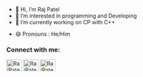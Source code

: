 - 👋 Hi, I’m Raj Patel
- 👀 I’m interested in programming and Developing
- 🌱 I’m currently working on CP with C++
<!-- - 📫 How to reach me : [LinkedIn](http://www.linkedin.com/in/raj-patel7807) -->
- 😄 Pronouns : He/Him
<!--- - 💞️ I’m looking to collaborate on ... --->
<!---
- ⚡ Fun fact: ...
--->
<h3 align="left">Connect with me:</h3>
<p align="left">
<a href="[https://linkedin.com/in/](https://www.linkedin.com/in/raj-patel7807/)" target="blank"><img align="center" src="https://raw.githubusercontent.com/rahuldkjain/github-profile-readme-generator/master/src/images/icons/Social/linked-in-alt.svg" alt="RajPatel7807" height="30" width="40" /></a>
<a href="https://instagram.com/raj_patel_7807" target="blank"><img align="center" src="https://raw.githubusercontent.com/rahuldkjain/github-profile-readme-generator/master/src/images/icons/Social/instagram.svg" alt="RajPatel7807" height="30" width="40" /></a>
<a href="https://codeforces.com/profile/Raj_Patel_7807" target="blank"><img align="center" src="https://raw.githubusercontent.com/rahuldkjain/github-profile-readme-generator/master/src/images/icons/Social/codeforces.svg" alt="RajPatel7807" height="30" width="40" /></a>
<!---
Raj-Patel7807/Raj-Patel7807 is a ✨ special ✨ repository because its `README.md` (this file) appears on your GitHub profile.
You can click the Preview link to take a look at your changes.
--->
